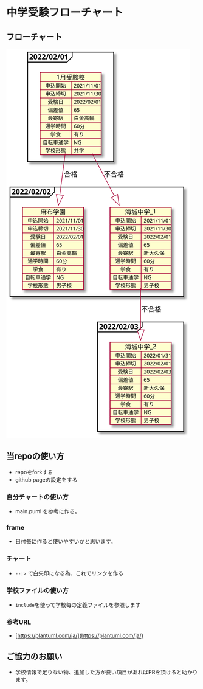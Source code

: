 # 中学受験フローチャート

## フローチャート

![フローチャート図](./main_chart.svg)

## 当repoの使い方

- repoをforkする
- github pageの設定をする

### 自分チャートの使い方

- main.puml を参考に作る。

### frame

- 日付毎に作ると使いやすいかと思います。

### チャート

- `--|>` で白矢印になる為、これでリンクを作る


### 学校ファイルの使い方

- `include`を使って学校毎の定義ファイルを参照します


### 参考URL

- [https://plantuml.com/ja/](https://plantuml.com/ja/)



## ご協力のお願い

- 学校情報で足りない物、追加した方が良い項目があればPRを頂けると助かります。